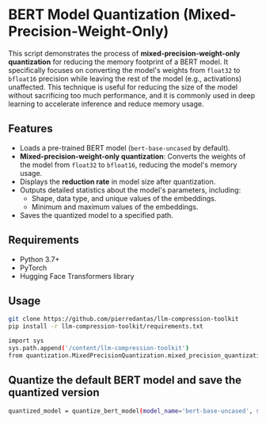 # BERT Model Quantization (Mixed-Precision-Weight-Only)

This script demonstrates the process of **mixed-precision-weight-only quantization** for reducing the memory footprint of a BERT model. It specifically focuses on converting the model's weights from `float32` to `bfloat16` precision while leaving the rest of the model (e.g., activations) unaffected. This technique is useful for reducing the size of the model without sacrificing too much performance, and it is commonly used in deep learning to accelerate inference and reduce memory usage.

## Features

- Loads a pre-trained BERT model (`bert-base-uncased` by default).
- **Mixed-precision-weight-only quantization**: Converts the weights of the model from `float32` to `bfloat16`, reducing the model's memory usage.
- Displays the **reduction rate** in model size after quantization.
- Outputs detailed statistics about the model's parameters, including:
  - Shape, data type, and unique values of the embeddings.
  - Minimum and maximum values of the embeddings.
- Saves the quantized model to a specified path.

## Requirements

- Python 3.7+
- PyTorch
- Hugging Face Transformers library

## Usage
```bash
git clone https://github.com/pierredantas/llm-compression-toolkit
pip install -r llm-compression-toolkit/requirements.txt

import sys
sys.path.append('/content/llm-compression-toolkit')
from quantization.MixedPrecisionQuantization.mixed_precision_quantization import quantize_bert_model
```
## Quantize the default BERT model and save the quantized version
```bash
quantized_model = quantize_bert_model(model_name='bert-base-uncased', save_path='bert-quantized')
```
